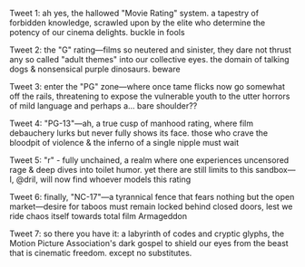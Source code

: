 Tweet 1:
ah yes, the hallowed "Movie Rating" system. a tapestry of forbidden knowledge, scrawled upon by the elite who determine the potency of our cinema delights. buckle in fools

Tweet 2:
the "G" rating—films so neutered and sinister, they dare not thrust any so called "adult themes" into our collective eyes. the domain of talking dogs & nonsensical purple dinosaurs. beware

Tweet 3:
enter the "PG" zone—where once tame flicks now go somewhat off the rails, threatening to expose the vulnerable youth to the utter horrors of mild language and perhaps a... bare shoulder??

Tweet 4:
"PG-13"—ah, a true cusp of manhood rating, where film debauchery lurks but never fully shows its face. those who crave the bloodpit of violence & the inferno of a single nipple must wait

Tweet 5:
"r" - fully unchained, a realm where one experiences uncensored rage & deep dives into toilet humor. yet there are still limits to this sandbox—I, @dril, will now find whoever models this rating

Tweet 6:
finally, "NC-17"—a tyrannical fence that fears nothing but the open market—desire for taboos must remain locked behind closed doors, lest we ride chaos itself towards total film Armageddon

Tweet 7:
so there you have it: a labyrinth of codes and cryptic glyphs, the Motion Picture Association's dark gospel to shield our eyes from the beast that is cinematic freedom. except no substitutes.